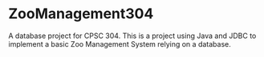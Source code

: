 # ZooManagement304
A database project for CPSC 304. This is a project using Java and JDBC to implement a basic Zoo Management System relying on a database.
